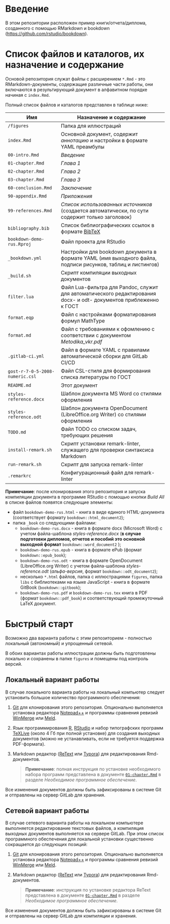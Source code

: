 # Введение

В этом репозитории расположен пример книги/отчета/диплома, созданного с помощью RMarkdown и bookdown (https://github.com/rstudio/bookdown).

# Список файлов и каталогов, их назначение и содержание

Основой репозитория служат файлы с расширением `*.Rmd` - это RMarkdown-документы, содержащие различные части работы, они включаются в результирующий документ в алфавитном порядке начиная с `index.Rmd`.

Полный список файлов и каталогов представлен в таблице ниже:

| Имя  | Назначение и содержание |
| --------- | ----------------------- |
| `/figures` | Папка для иллюстраций |
| `index.Rmd` | Основной документ, содержит *аннотацию* и настройки в формате YAML преамбулы |
| `00-intro.Rmd` | *Введение* |
| `01-chapter.Rmd` | *Глава 1* |
| `02-chapter.Rmd` | *Глава 2* |
| `03-chapter.Rmd` | *Глава 3* |
| `60-conclusion.Rmd` | *Заключение* |
| `90-appendix.Rmd` | *Приложения* |
| `99-references.Rmd` | *Список использованных источников* (создается автоматически, по сути содержит только заголовок) |
| `bibliography.bib` | Список библиографических ссылок в формате [BibTeX](https://ru.wikipedia.org/wiki/BibTeX) |
| `bookdown-demo-rus.Rproj` | Файл проекта для RStudio |
| `_bookdown.yml` | Настройки для bookdown документа в формате YAML (имя выходного файла, подписи рисунков, таблиц и листингов) |
| `_build.sh` | Скрипт компиляции выходных документов |
| `filter.lua` | Файл Lua-фильтра для Pandoc, служит для автоматического редактирования docx- и odt- документов приблеженно к ГОСТ |
| `format.eqp` | Файл с настройками форматирования формул MathType |
| `format.md` | Файл с требованиями к офомлению с соответствии с документом *Metodika_vkr.pdf* |
| `.gitlab-ci.yml` | Файл в формате YAML с правилами автоматической сборки для GitLab CI/CD |
| `gost-r-7-0-5-2008-numeric.csl` | Файл CSL-стиля для  формирования списка литературы по ГОСТ |
| `README.md` | Этот документ |
| `styles-reference.docx` | Шаблон документа MS Word со стилями оформления |
| `styles-reference.odt` | Шаблон документа OpenDocument (LibreOffice.org Writer) со стилями оформления |
| `TODO.md` | Файл TODO со списком задач, требующих решения |
| `install-remark.sh` | Скрипт установки remark-linter, служащего для проверки синтаксиса Markdown |
| `run-remark.sh` | Скрипт для запуска remark-linter |
| `.remarkrc` | Конфигурационный файл для remark-linter |

**Примечание**: после клонирования этого репозитория и запуска компиляции документа в программе RStudio с помощью кнопки *Build All* в списке файлов появятся следующие элементы:

* файл `bookdown-demo-rus.html` - книга в виде единого HTML-документа (соответствует формату  `bookdown::html_document2`);
* папка `_book` со следующими файлами:
  * `bookdown-demo-rus.docx` - книга в формате docx (Microsoft Word) с учетом файла-шаблона *styles-reference.docx* (**в случае подготовки дипломов, отчетов и пособий это основной выходной формат** `bookdown::word_document2` );
  * `bookdown-demo-rus.epub`  - книга в формате ePub (формат `bookdown::epub_book`);
  * `bookdown-demo-rus.odt` - книга в формате OpenDocument (LibreOffice.org Writer) с учетом файла-шаблона *styles-reference.odt* (*альфа-версия*, формат `bookdown::odt_document2`);
  * несколько `*.html` файлов, папка с иллюстрациями `figures`, папка  `libs` с библиотеками на языке JavaScript - книга в формате GitBook (`bookdown::gitbook`);
  * `bookdown-demo-rus.pdf` и `bookdown-demo-rus.tex`  книга в PDF (формат `bookdown::pdf_book`) и соответствующий промежуточный LaTeX документ.

# Быстрый старт

Возможно два варианта работы с этим репозиторием - полностью локальный (автономный) и упрощенный сетевой.

В обоих вариантах работы иллюстрации должны быть подготовлены локально и сохранены в папке `figures` и помещены под контроль версий.

## Локальный вариант работы

В случае локального варианта работы на локальный компьютер следует установить большое количество программного обеспечения:

1. [Git](https://git-scm.com/download) для клонирования этого репозитория. Опционально выполняется установка редактора [Notepad++](https://notepad-plus-plus.org/download/)  и программы сравнения ревизий [WinMerge](http://winmerge.org/) или [Meld](http://meldmerge.org/).
1. Язык программирования [R](https://cran.r-project.org/bin/windows/base/old/3.4.4/R-3.4.4-win.exe), [RStudio](https://www.rstudio.com/products/rstudio/download/preview/) и набор типографских программ [TeXLive](http://mirror.ctan.org/systems/texlive/tlnet/install-tl-windows.exe) (около 4 Гб при полной установке) для создания выходных документов (можно не устанавливать, если не требуется поддержка PDF-формата).
1. Markdown редактор ([ReText](https://github.com/retext-project/retext) или [Typora](https://typora.io)) для редактирования Rmd-документов.

    > **Примечание**: полная инструкция по установке необходимого набора программ представлена в документе [`01-chapter.Rmd`](01-chapter.Rmd) в разделе *Необходимое программное обеспечение*.

Все изменения документов должны быть зафиксированы в системе Git и отправлены на сервер GitLab для хранения.

## Сетевой вариант работы

В случае сетевого варианта работы на локальном компьютере выполняется редактирование текстовых файлов, а компиляция выходных документов выполняется на сервере GitLab. При этом список программного обеспечения для локальной установки существенно сокращается до следующих позиций:

1. [Git](https://git-scm.com/download) для клонирования этого репозитория. Опционально выполняется установка редактора [Notepad++](https://notepad-plus-plus.org/download/)  и программы сравнения ревизий [WinMerge](http://winmerge.org/) или [Meld](http://meldmerge.org/).
1. Markdown редактор ([ReText](https://github.com/retext-project/retext) или [Typora](https://typora.io)) для редактирования Rmd-документов.

    > **Примечание**: инструкция по установке редактора ReText представлена в документе [`01-chapter.Rmd`](01-chapter.Rmd) в разделе *Необходимое программное обеспечение*.

Все изменения документов должны быть зафиксированы в системе Git и отправлены на сервер GitLab для компиляции и хранения.

